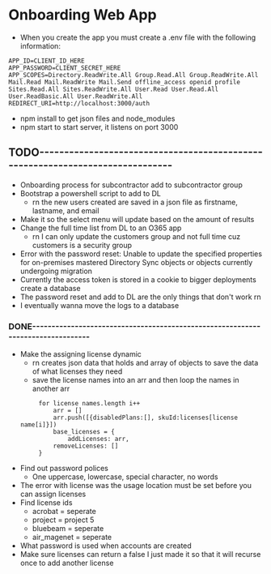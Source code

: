 # Onboarding Web App
* When you create the app you must create a .env file with the following information:
```
APP_ID=CLIENT_ID_HERE
APP_PASSWORD=CLIENT_SECRET_HERE
APP_SCOPES=Directory.ReadWrite.All Group.Read.All Group.ReadWrite.All Mail.Read Mail.ReadWrite Mail.Send offline_access openid profile Sites.Read.All Sites.ReadWrite.All User.Read User.Read.All User.ReadBasic.All User.ReadWrite.All
REDIRECT_URI=http://localhost:3000/auth
```
* npm install to get json files and node_modules
* npm start to start server, it listens on port 3000
## TODO------------------------------------------------------------------------------
* Onboarding process for subcontractor add to subcontractor group
* Bootstrap a powershell script to add to DL
    * rn the new users created are saved in a json file as firstname, lastname, and
    email
* Make it so the select menu will update based on the amount of results
* Change the full time list from DL to an O365 app
    * rn I can only update the customers group and not full time cuz customers 
        is a security group
* Error with the password reset: Unable to update 
    the specified properties for on-premises mastered Directory Sync objects or 
    objects currently undergoing migration
* Currently the access token is stored in a cookie to bigger deployments create
    a database
* The password reset and add to DL are the only things that don't work rn
* I eventually wanna move the logs to a database

### DONE--------------------------------------------------------------------------------

* Make the assigning license dynamic
    * rn creates json data that holds and array of objects to save the 
        data of what licenses they need
   * save the license names into an arr and then loop the names in another arr
   ```
        for license names.length i++
            arr = []
            arr.push([{disabledPlans:[], skuId:licenses[license name[i]}])
            base_licenses = {
                addLicenses: arr,
            removeLicenses: []
        }
  ```
* Find out password polices
    * One uppercase, lowercase, special character, no words
* The error with license was the usage location must be set before 
    you can assign licenses
* Find license ids
    * acrobat = seperate
    * project = project 5
    * bluebeam = seperate
    * air_magenet = seperate
* What password is used when accounts are created
* Make sure licenses can return a false I just made it so that it will recurse once to add another license

     